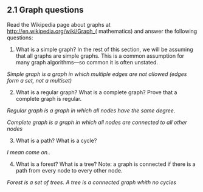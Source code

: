## 2.1 Graph questions

Read the Wikipedia page about graphs at http://en.wikipedia.org/wiki/Graph_( mathematics) and answer the following questions:
1. What is a simple graph? In the rest of this section, we will be assuming that all graphs are
simple graphs. This is a common assumption for many graph algorithms—so common it is
often unstated.

*Simple graph is a graph in which multiple edges are not allowed (edges form a set, not a multiset)*

2. What is a regular graph? What is a complete graph? Prove that a complete graph is regular.

*Regular graph is a graph in which all nodes have the same degree*.

*Complete graph is a graph in which all nodes are connected to all other nodes*

3. What is a path? What is a cycle?

*I mean come on..*

4. What is a forest? What is a tree? Note: a graph is connected if there is a path from every
node to every other node.

*Forest is a set of trees. A tree is a connected graph whith no cycles*
